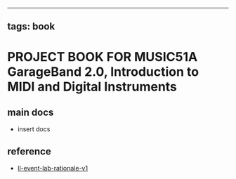 
---
tags: book
---

PROJECT BOOK FOR MUSIC51A GarageBand 2.0, Introduction to MIDI and Digital Instruments
===

main docs
---

- insert docs

reference
---

- [ll-event-lab-rationale-v1](/AunryFEcRm6SG8qAbHAyIw)

